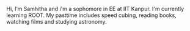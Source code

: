 Hi, I’m Samhitha and i'm a sophomore in EE at IIT Kanpur.
I'm currently learning ROOT.
My pasttime includes speed cubing, reading books, watching films and studying astronomy.



<!---
samhithakeluth/samhithakeluth is a ✨ special ✨ repository because its `README.md` (this file) appears on your GitHub profile.
You can click the Preview link to take a look at your changes.
--->
